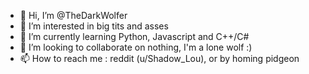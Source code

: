 - 👋 Hi, I’m @TheDarkWolfer
- 👀 I’m interested in big tits and asses
- 🌱 I’m currently learning Python, Javascript and C++/C#
- 💞️ I’m looking to collaborate on nothing, I'm a lone wolf :)
- 📫 How to reach me : reddit (u/Shadow_Lou), or by homing pidgeon

<!---
TheDarkWolfer/TheDarkWolfer is a ✨ special ✨ repository because its `README.md` (this file) appears on your GitHub profile.
You can click the Preview link to take a look at your changes.
--->
